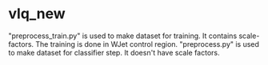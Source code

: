 # vlq_new
"preprocess_train.py" is used to make dataset for training. It contains scale-factors. The training is done in WJet control region. 
"preprocess.py" is used to make dataset for classifier step. It doesn't have scale factors.
